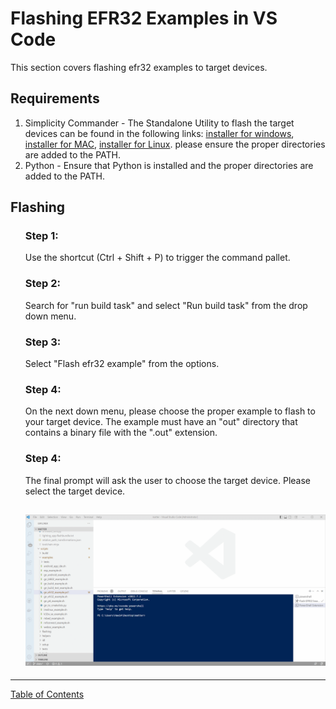 # Flashing EFR32 Examples in VS Code

This section covers flashing efr32 examples to target devices.

## Requirements

1. Simplicity Commander - The Standalone Utility to flash the target devices can
   be found in the following links:
   [installer for windows](https://www.silabs.com/documents/public/software/SimplicityCommander-Windows.zip),
   [installer for MAC](https://www.silabs.com/documents/public/software/SimplicityCommander-Mac.zip),
   [installer for Linux](https://www.silabs.com/documents/public/software/SimplicityCommander-Linux.zip).
   please ensure the proper directories are added to the PATH.
2. Python - Ensure that Python is installed and the proper directories are
   added to the PATH.

## Flashing

<ol>

### Step 1:

Use the shortcut (Ctrl + Shift + P) to trigger the command pallet.

### Step 2:

Search for "run build task" and select "Run build task" from the drop
down menu.

### Step 3:

Select "Flash efr32 example" from the options.

### Step 4:

On the next down menu, please choose the proper example to flash to your
target device. The example must have an "out" directory that contains a
binary file with the ".out" extension.

### Step 4:

The final prompt will ask the user to choose the target device. Please select the target device.

## ![](../../images/flash_efr32_example.gif)

</ol>

-----

[Table of Contents](../../README.md)
